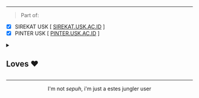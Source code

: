 <p align="center"> </p>

<hr>

> Part of:
- [X] SIREKAT USK [ <a href="http://sirekat.usk.ac.id" target="_blank">SIREKAT.USK.AC.ID</a> ]
- [X] PINTER USK [ <a href="http://pinter.usk.ac.id" target="_blank">PINTER.USK.AC.ID</a> ]

<details>
<summary><h2> Loves ❤️</h2></summary>
<ul><li>Windows & Debian 💻</li><li>Laravel Inertia 🌐</li>
<li>Graphql, REST API & Koa.js 📊</li><li>Vanilla JS & Next JS</li><li>Tailwind CSS</li>
<li>Mysql & PostgreSQL</li>
<li>Typescript</li></ul>
</details>
<hr>
<p align="center">I'm not <i>sepuh</i>, i'm just a estes jungler user</p>
